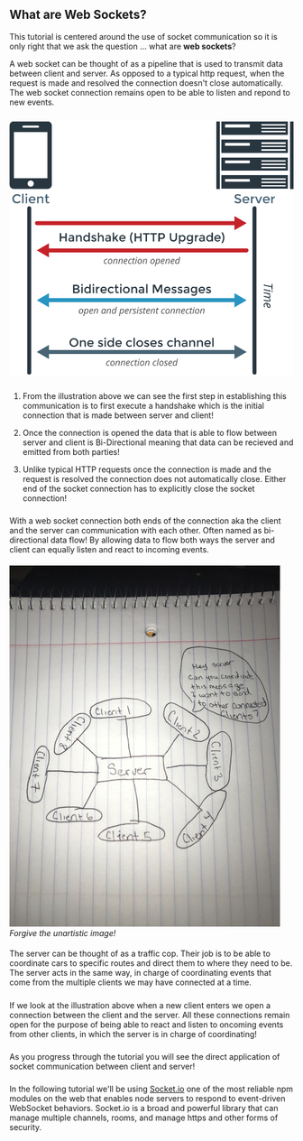 ## What are Web Sockets?

This tutorial is centered around the use of socket communication so it is only right that we ask the question ... what are **web sockets**?

A web socket can be thought of as a pipeline that is used to transmit data between client and server. As opposed to a typical http request, when the request is made and resolved the connection doesn't close automatically. The web socket connection remains open to be able to listen and repond to new events.
#####
![Bi-Directional Communication](./assets/WebSockets-Diagram.png)
#####
1. From the illustration above we can see the first step in establishing this communication is to first execute a handshake which is the initial connection that is made between server and client!

2. Once the connection is opened the data that is able to flow between server and client is Bi-Directional meaning that data can be recieved and emitted from both parties!

3. Unlike typical HTTP requests once the connection is made and the request is resolved the connection does not automatically close. Either end of the socket connection has to explicitly close the socket connection!
#####
With a web socket connection both ends of the connection aka the client and the server can communication with each other. Often named as bi-directional data flow! By allowing data to flow both ways the server and client can equally listen and react to incoming events.
#### 
![Multiple Connected Clients](./assets/ConnectedClients.jpg)
_Forgive the unartistic image!_
####
The server can be thought of as a traffic cop. Their job is to be able to coordinate cars to specific routes and direct them to where they need to be. The server acts in the same way, in charge of coordinating events that come from the multiple clients we may have connected at a time.
#####
If we look at the illustration above when a new client enters we open a connection between the client and the server. All these connections remain open for the purpose of being able to react and listen to oncoming events from other clients, in which the server is in charge of coordinating!
#####
As you progress through the tutorial you will see the direct application of socket communication between client and server!
#####
In the following tutorial we'll be using [Socket.io](https://socket.io/) one of the most reliable npm modules on the web that enables node servers to respond to event-driven WebSocket behaviors. Socket.io is a broad and powerful library that can manage multiple channels, rooms, and manage https and other forms of security. 